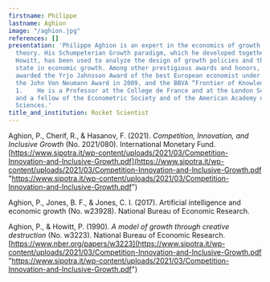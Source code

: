 ```yaml
---
firstname: Philippe
lastname: Aghion
image: "/aghion.jpg"
references: []
presentation: 'Philippe Aghion is an expert in the economics of growth and in contract
  theory. His Schumpeterian Growth paradigm, which he developed together with Peter
  Howitt, has been used to analyze the design of growth policies and the role of the
  state in economic growth. Among other prestigious awards and honors, he has been
  awarded the Yrjo Jahnsson Award of the best European economist under 45 in 2001,
  the John Von Neumann Award in 2009, and the BBVA “Frontier of Knowledge Award” in
  1.    He is a Professor at the College de France and at the London School of Economics,
  and a fellow of the Econometric Society and of the American Academy of Arts and
  Sciences.'
title_and_institution: Rocket Scientist
---
```


Aghion, P., Cherif, R., & Hasanov, F. (2021). _Competition, Innovation, and Inclusive Growth_ (No. 2021/080). International Monetary Fund. [https://www.sipotra.it/wp-content/uploads/2021/03/Competition-Innovation-and-Inclusive-Growth.pdf](https://www.sipotra.it/wp-content/uploads/2021/03/Competition-Innovation-and-Inclusive-Growth.pdf "https://www.sipotra.it/wp-content/uploads/2021/03/Competition-Innovation-and-Inclusive-Growth.pdf")

Aghion, P., Jones, B. F., & Jones, C. I. (2017). Artificial intelligence and economic growth (No. w23928). National Bureau of Economic Research.

Aghion, P., & Howitt, P. (1990). _A model of growth through creative destruction_ (No. w3223). National Bureau of Economic Research. [https://www.nber.org/papers/w3223](https://www.sipotra.it/wp-content/uploads/2021/03/Competition-Innovation-and-Inclusive-Growth.pdf "https://www.sipotra.it/wp-content/uploads/2021/03/Competition-Innovation-and-Inclusive-Growth.pdf")
